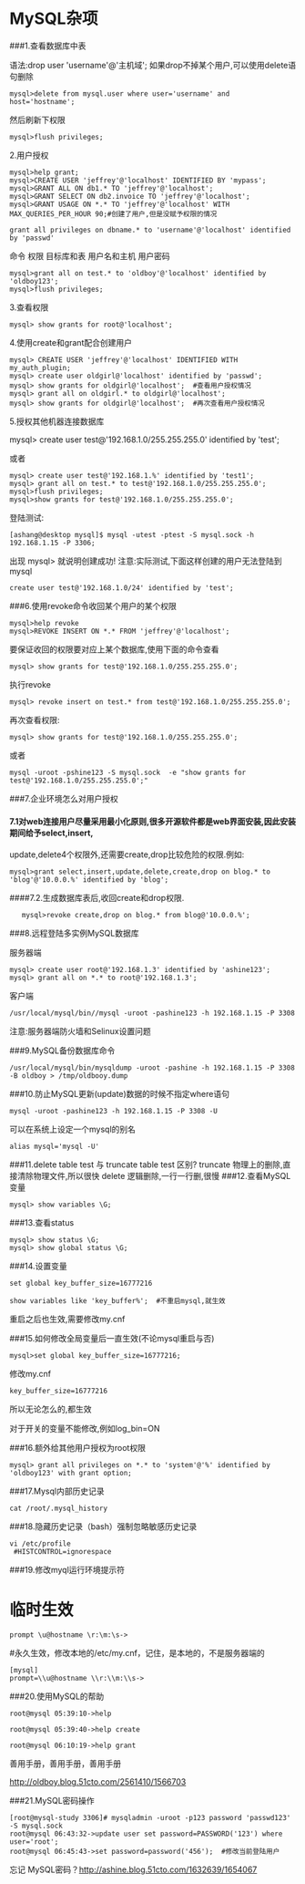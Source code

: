 MySQL杂项
===

###1.查看数据库中表

语法:drop user 'username'@'主机域';
如果drop不掉某个用户,可以使用delete语句删除
```
mysql>delete from mysql.user where user='username' and host='hostname';
```
然后刷新下权限
```
mysql>flush privileges;
```

2.用户授权
```
mysql>help grant;
mysql>CREATE USER 'jeffrey'@'localhost' IDENTIFIED BY 'mypass';
mysql>GRANT ALL ON db1.* TO 'jeffrey'@'localhost';
mysql>GRANT SELECT ON db2.invoice TO 'jeffrey'@'localhost';
mysql>GRANT USAGE ON *.* TO 'jeffrey'@'localhost' WITH MAX_QUERIES_PER_HOUR 90;#创建了用户,但是没赋予权限的情况
```    
```
grant all privileges on dbname.* to 'username'@'localhost' identified by 'passwd'
```
命令	权限	目标库和表	用户名和主机	用户密码	
```
mysql>grant all on test.* to 'oldboy'@'localhost' identified by 'oldboy123';
mysql>flush privileges;
```
3.查看权限
```
mysql> show grants for root@'localhost';
```
4.使用create和grant配合创建用户
```
mysql> CREATE USER 'jeffrey'@'localhost' IDENTIFIED WITH my_auth_plugin;
mysql> create user oldgirl@'localhost' identified by 'passwd';
mysql> show grants for oldgirl@'localhost';  #查看用户授权情况
mysql> grant all on oldgirl.* to oldgirl@'localhost';
mysql> show grants for oldgirl@'localhost';  #再次查看用户授权情况
```
5.授权其他机器连接数据库

mysql> create user test@'192.168.1.0/255.255.255.0' identified by 'test';

或者
```
mysql> create user test@'192.168.1.%' identified by 'test1';
mysql> grant all on test.* to test@'192.168.1.0/255.255.255.0';
mysql>flush privileges;
mysql>show grants for test@'192.168.1.0/255.255.255.0';
```
登陆测试:
```
[ashang@desktop mysql]$ mysql -utest -ptest -S mysql.sock -h 192.168.1.15 -P 3306;
```
出现
mysql>
就说明创建成功!
注意:实际测试,下面这样创建的用户无法登陆到mysql
```
create user test@'192.168.1.0/24' identified by 'test';
```
###6.使用revoke命令收回某个用户的某个权限
```
mysql>help revoke
mysql>REVOKE INSERT ON *.* FROM 'jeffrey'@'localhost';
```
要保证收回的权限要对应上某个数据库,使用下面的命令查看
```
mysql> show grants for test@'192.168.1.0/255.255.255.0';
```
执行revoke
```
mysql> revoke insert on test.* from test@'192.168.1.0/255.255.255.0';
```
再次查看权限:
```
mysql> show grants for test@'192.168.1.0/255.255.255.0';
```
或者
```
mysql -uroot -pshine123 -S mysql.sock  -e "show grants for test@'192.168.1.0/255.255.255.0';"
```
###7.企业环境怎么对用户授权

#### 7.1对web连接用户尽量采用最小化原则,很多开源软件都是web界面安装,因此安装期间给予select,insert,
update,delete4个权限外,还需要create,drop比较危险的权限.例如:
```
mysql>grant select,insert,update,delete,create,drop on blog.* to 'blog'@'10.0.0.%' identified by 'blog';
```
####7.2.生成数据库表后,收回create和drop权限.
```
   mysql>revoke create,drop on blog.* from blog@'10.0.0.%';
```
###8.远程登陆多实例MySQL数据库

服务器端
```
mysql> create user root@'192.168.1.3' identified by 'ashine123';
mysql> grant all on *.* to root@'192.168.1.3';
```
客户端
```
/usr/local/mysql/bin//mysql -uroot -pashine123 -h 192.168.1.15 -P 3308
```
注意:服务器端防火墙和Selinux设置问题

###9.MySQL备份数据库命令
```
/usr/local/mysql/bin/mysqldump -uroot -pashine -h 192.168.1.15 -P 3308 -B oldboy > /tmp/oldbooy.dump
```
###10.防止MySQL更新(update)数据的时候不指定where语句
```
mysql -uroot -pashine123 -h 192.168.1.15 -P 3308 -U
```
可以在系统上设定一个mysql的别名
```
alias mysql='mysql -U'
```

###11.delete table test 与 truncate table test 区别?
truncate 物理上的删除,直接清除物理文件,所以很快
delete 逻辑删除,一行一行删,很慢
###12.查看MySQL变量
```
mysql> show variables \G;
```
###13.查看status
```
mysql> show status \G;
mysql> show global status \G;
```
###14.设置变量
```
set global key_buffer_size=16777216
```
```
show variables like 'key_buffer%';  #不重启mysql,就生效
```
重启之后也生效,需要修改my.cnf


###15.如何修改全局变量后一直生效(不论mysql重启与否)
```
mysql>set global key_buffer_size=16777216;
```
修改my.cnf
```
key_buffer_size=16777216
```
所以无论怎么的,都生效

对于开关的变量不能修改,例如log_bin=ON


###16.额外给其他用户授权为root权限
```
mysql> grant all privileges on *.* to 'system'@'%' identified by 'oldboy123' with grant option;
```

###17.Mysql内部历史记录
```
cat /root/.mysql_history
```

###18.隐藏历史记录（bash）强制忽略敏感历史记录
```
vi /etc/profile
 #HISTCONTROL=ignorespace
```

###19.修改myql运行环境提示符

 # 临时生效
```
prompt \u@hostname \r:\m:\s->
```
 #永久生效，修改本地的/etc/my.cnf，记住，是本地的，不是服务器端的
```
[mysql]
prompt=\\u@hostname \\r:\\m:\\s->    
```

###20.使用MySQL的帮助
```
root@mysql 05:39:10->help

root@mysql 05:39:40->help create

root@mysql 06:10:19->help grant
```
善用手册，善用手册，善用手册

http://oldboy.blog.51cto.com/2561410/1566703

###21.MySQL密码操作
```
[root@mysql-study 3306]# mysqladmin -uroot -p123 password 'passwd123' -S mysql.sock
root@mysql 06:43:32->update user set password=PASSWORD('123') where user='root';
root@mysql 06:45:43->set password=password('456');  #修改当前登陆用户
```
忘记 MySQL密码？http://ashine.blog.51cto.com/1632639/1654067

